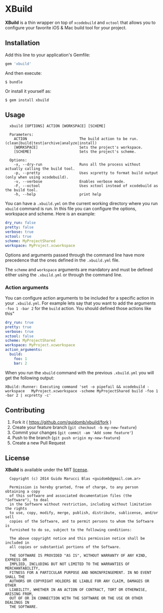 # XBuild

**XBuild** is a thin wrapper on top of `xcodebuild` and `xctool` that allows you to configure your favorite iOS & Mac build tool for your project.

## Installation

Add this line to your application's Gemfile:

```ruby
gem 'xbuild'
```

And then execute:

    $ bundle

Or install it yourself as:

    $ gem install xbuild

## Usage

      xbuild [OPTIONS] ACTION [WORKSPACE] [SCHEME]

      Parameters:
        ACTION                        The build action to be run. (clean|build|test|archive|analyze|install)
        [WORKSPACE]                   Sets the project's workspace.
        [SCHEME]                      Sets the project's scheme.

      Options:
        -x, --dry-run                 Runs all the process without actually calling the build tool.
        -p, --pretty                  Uses xcpretty to format build output (only when using xcodebuild).
        -v, --verbose                 Enables verbose mode.
        -F, --xctool                  Uses xctool instead of xcodebuild as the build tool.
        -h, --help                    print help


You can have a `.xbuild.yml` on the current working directory where you run `xbuild`
command is run. In this file you can configure the options, workspace and scheme. Here
is an example:

```yaml
dry_run: false
pretty: false
verbose: true
xctool: true
scheme: MyProjectShared
workspace: MyProject.xcworkspace
```

Options and arguments passed through the command line have more precedence that the
ones defined in the `.xbuild.yml` file.

The `scheme` and `workspace` arguments are mandatory and must be defined either using
the `.xbuild.yml` or through the command line.

### Action arguments

You can configure action arguments to be included for a specific action in your `.xbuild.yml`. For example lets say that you want to add the arguments `-foo 1 -bar 2` for the `build` action. You should defined those actions like this"

```yaml
dry_run: true
pretty: true
verbose: true
xctool: false
scheme: MyProjectShared
workspace: MyProject.xcworkspace
action_arguments:
  build:
    foo: 1
    bar: 2
```

When you run the `xbuild` command with the previous `.xbuild.yml` you will get the following output:

    XBuild::Runner: Executing command 'set -o pipefail && xcodebuild -workspace   MyProject.xcworkspace -scheme MyProjectShared build -foo 1 -bar 2 | xcpretty -c'


## Contributing

1. Fork it ( https://github.com/guidomb/xbuild/fork )
2. Create your feature branch (`git checkout -b my-new-feature`)
3. Commit your changes (`git commit -am 'Add some feature'`)
4. Push to the branch (`git push origin my-new-feature`)
5. Create a new Pull Request

## License

**XBuild** is available under the MIT [license](https://raw.githubusercontent.com/guidomb/xbuild/master/LICENSE).

      Copyright (c) 2014 Guido Marucci Blas <guidomb@gmail.com.ar>

      Permission is hereby granted, free of charge, to any person obtaining a copy
      of this software and associated documentation files (the "Software"), to deal
      in the Software without restriction, including without limitation the rights
      to use, copy, modify, merge, publish, distribute, sublicense, and/or sell
      copies of the Software, and to permit persons to whom the Software is
      furnished to do so, subject to the following conditions:

      The above copyright notice and this permission notice shall be included in
      all copies or substantial portions of the Software.

      THE SOFTWARE IS PROVIDED "AS IS", WITHOUT WARRANTY OF ANY KIND, EXPRESS OR
      IMPLIED, INCLUDING BUT NOT LIMITED TO THE WARRANTIES OF MERCHANTABILITY,
      FITNESS FOR A PARTICULAR PURPOSE AND NONINFRINGEMENT. IN NO EVENT SHALL THE
      AUTHORS OR COPYRIGHT HOLDERS BE LIABLE FOR ANY CLAIM, DAMAGES OR OTHER
      LIABILITY, WHETHER IN AN ACTION OF CONTRACT, TORT OR OTHERWISE, ARISING FROM,
      OUT OF OR IN CONNECTION WITH THE SOFTWARE OR THE USE OR OTHER DEALINGS IN
      THE SOFTWARE.
